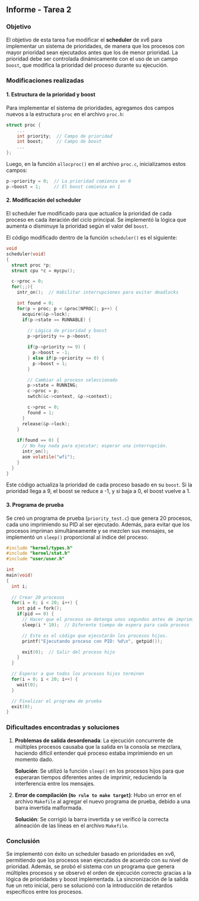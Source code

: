 ## Informe - Tarea 2

### Objetivo

El objetivo de esta tarea fue modificar el **scheduler** de xv6 para implementar un sistema de prioridades, de manera que los procesos con mayor prioridad sean ejecutados antes que los de menor prioridad. La prioridad debe ser controlada dinámicamente con el uso de un campo `boost`, que modifica la prioridad del proceso durante su ejecución.

### Modificaciones realizadas

#### 1. **Estructura de la prioridad y boost**

Para implementar el sistema de prioridades, agregamos dos campos nuevos a la estructura `proc` en el archivo `proc.h`:

```c
struct proc {
    ...
    int priority;  // Campo de prioridad
    int boost;     // Campo de boost
    ...
};
```

Luego, en la función `allocproc()` en el archivo `proc.c`, inicializamos estos campos:

```c
p->priority = 0;  // La prioridad comienza en 0
p->boost = 1;     // El boost comienza en 1
```

#### 2. **Modificación del scheduler**

El scheduler fue modificado para que actualice la prioridad de cada proceso en cada iteración del ciclo principal. Se implementó la lógica que aumenta o disminuye la prioridad según el valor del `boost`.

El código modificado dentro de la función `scheduler()` es el siguiente:

```c
void
scheduler(void)
{
  struct proc *p;
  struct cpu *c = mycpu();

  c->proc = 0;
  for(;;){
    intr_on();  // Habilitar interrupciones para evitar deadlocks

    int found = 0;
    for(p = proc; p < &proc[NPROC]; p++) {
      acquire(&p->lock);
      if(p->state == RUNNABLE) {
        
        // Lógica de prioridad y boost
        p->priority += p->boost;

        if(p->priority >= 9) {
          p->boost = -1;
        } else if(p->priority <= 0) {
          p->boost = 1;
        }

        // Cambiar al proceso seleccionado
        p->state = RUNNING;
        c->proc = p;
        swtch(&c->context, &p->context);

        c->proc = 0;
        found = 1;
      }
      release(&p->lock);
    }
    
    if(found == 0) {
      // No hay nada para ejecutar; esperar una interrupción.
      intr_on();
      asm volatile("wfi");
    }
  }
}
```

Este código actualiza la prioridad de cada proceso basado en su `boost`. Si la prioridad llega a 9, el boost se reduce a -1, y si baja a 0, el boost vuelve a 1.

#### 3. **Programa de prueba**

Se creó un programa de prueba (`priority_test.c`) que genera 20 procesos, cada uno imprimiendo su PID al ser ejecutado. Además, para evitar que los procesos impriman simultáneamente y se mezclen sus mensajes, se implementó un `sleep()` proporcional al índice del proceso.

```c
#include "kernel/types.h"
#include "kernel/stat.h"
#include "user/user.h"

int
main(void)
{
  int i;
  
  // Crear 20 procesos
  for(i = 0; i < 20; i++) {
    int pid = fork();
    if(pid == 0) {
      // Hacer que el proceso se detenga unos segundos antes de imprimir
      sleep(i * 10);  // Diferente tiempo de espera para cada proceso

      // Este es el código que ejecutarán los procesos hijos.
      printf("Ejecutando proceso con PID: %d\n", getpid());

      exit(0);  // Salir del proceso hijo
    }
  }

  // Esperar a que todos los procesos hijos terminen
  for(i = 0; i < 20; i++) {
    wait(0);
  }

  // Finalizar el programa de prueba
  exit(0);
}
```

### Dificultades encontradas y soluciones

1. **Problemas de salida desordenada**: 
   La ejecución concurrente de múltiples procesos causaba que la salida en la consola se mezclara, haciendo difícil entender qué proceso estaba imprimiendo en un momento dado. 
   
   **Solución**: Se utilizó la función `sleep()` en los procesos hijos para que esperaran tiempos diferentes antes de imprimir, reduciendo la interferencia entre los mensajes.

2. **Error de compilación (`No rule to make target`)**: 
   Hubo un error en el archivo `Makefile` al agregar el nuevo programa de prueba, debido a una barra invertida malformada.
   
   **Solución**: Se corrigió la barra invertida y se verificó la correcta alineación de las líneas en el archivo `Makefile`.

### Conclusión

Se implementó con éxito un scheduler basado en prioridades en xv6, permitiendo que los procesos sean ejecutados de acuerdo con su nivel de prioridad. Además, se probó el sistema con un programa que genera múltiples procesos y se observó el orden de ejecución correcto gracias a la lógica de prioridades y boost implementada. La sincronización de la salida fue un reto inicial, pero se solucionó con la introducción de retardos específicos entre los procesos.